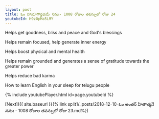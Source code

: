 ```yaml
---
layout: post
title: ఓం హాయాగార్ధభయే నమః- 1008 రోజుల తపస్సులో రోజు 24
youtubeId: H9zOpMa5LMY
---
```

 
 
Helps get goodness, bliss and peace and God's blessings
 
Helps remain focused, help generate inner energy 
 
Helps boost physical and mental health 
 
Helps remain grounded and generates a sense of gratitude towards the greater power 
 
Helps reduce bad karma
 
How to learn English in your sleep for telugu people
 
 
 
 


{% include youtubePlayer.html id=page.youtubeId %}
 
[Next]({{ site.baseurl }}{% link split1/_posts/2018-12-10-ఓం అంతర్ హితాత్మనే నమః - 1008 రోజుల తపస్సులో రోజు 23.md%})
 
